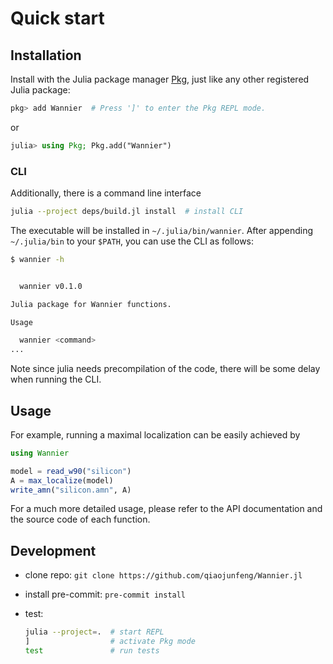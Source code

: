 # Quick start

## Installation

Install with the Julia package manager [Pkg](https://pkgdocs.julialang.org/),
just like any other registered Julia package:

```jl
pkg> add Wannier  # Press ']' to enter the Pkg REPL mode.
```

or

```jl
julia> using Pkg; Pkg.add("Wannier")
```

### CLI

Additionally, there is a command line interface

```bash
julia --project deps/build.jl install  # install CLI
```

The executable will be installed in ```~/.julia/bin/wannier```.
After appending `~/.julia/bin` to your `$PATH`, you can use the CLI as follows:

```bash
$ wannier -h


  wannier v0.1.0

Julia package for Wannier functions.

Usage

  wannier <command>
...
```

Note since julia needs precompilation of the code, there will be some delay when running the CLI.

## Usage

For example, running a maximal localization can be easily achieved by

```jl
using Wannier

model = read_w90("silicon")
A = max_localize(model)
write_amn("silicon.amn", A)
```

For a much more detailed usage, please refer to the API documentation
and the source code of each function.

## Development

- clone repo: `git clone https://github.com/qiaojunfeng/Wannier.jl`
- install pre-commit: `pre-commit install`
- test:

  ```bash
  julia --project=.  # start REPL
  ]                  # activate Pkg mode
  test               # run tests
  ```
